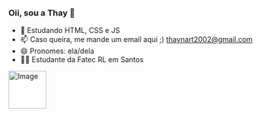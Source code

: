 ### Oii, sou a Thay 🥰



- 🌱 Estudando HTML, CSS e JS
- 📫 Caso queira, me mande um email aqui ;) thaynart2002@gmail.com
- 😄 Pronomes: ela/dela
- 👩‍💻 Estudante da Fatec RL em Santos 

<html lang "pt-br">
<img src= "https://images-ext-1.discordapp.net/external/cibey9zVuqfepV3xo6bnOYQBUkYlCKachG2OKBYG-no/https/user-images.githubusercontent.com/88343113/155860466-bec557b3-f2b0-4bbf-a4ce-ded6e61aa0f8.gif?width=406&height=406"
alt="Image" height="75" width="75" aling = "left">
</html> 
